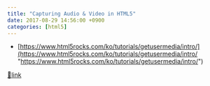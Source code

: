 ```yaml
---
title: "Capturing Audio & Video in HTML5"
date: 2017-08-29 14:56:00 +0900
categories: [html5]
---
```


- [https://www.html5rocks.com/ko/tutorials/getusermedia/intro/](https://www.html5rocks.com/ko/tutorials/getusermedia/intro/ "https://www.html5rocks.com/ko/tutorials/getusermedia/intro/")




[🔗link](http://www.mins01.com/mh/tech/read/1108)
